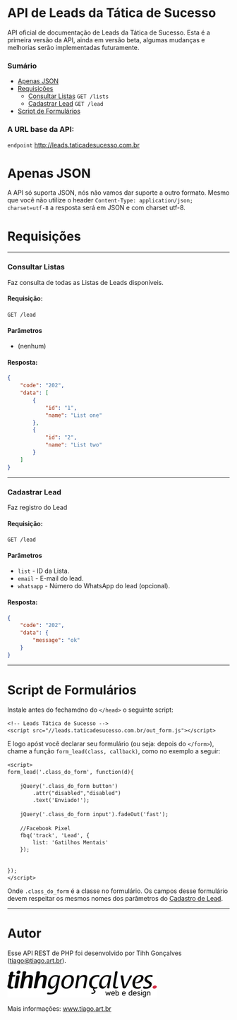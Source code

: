 # API de Leads da Tática de Sucesso

API oficial de documentação de Leads da Tática de Sucesso.
Esta é a primeira versão da API, ainda em versão beta, algumas mudanças e melhorias serão implementadas futuramente.

### Sumário

- [Apenas JSON](#apenas-json)
- [Requisições](#requisições)
    - [Consultar Listas](#consultar-listas) ```GET /lists```
    - [Cadastrar Lead](#cadastrar-lead) ```GET /lead```
- [Script de Formulários](#script-de-formulários)
    

### A URL base da API:
 
```endpoint``` http://leads.taticadesucesso.com.br

# Apenas JSON

A API só suporta JSON, nós não vamos dar suporte a outro formato. Mesmo que você não utilize o header ```Content-Type: application/json; charset=utf-8``` a resposta será em JSON e com charset utf-8.

# Requisições

---

### Consultar Listas
Faz consulta de todas as Listas de Leads disponíveis.

#### Requisição:

```GET /lead```

#### Parâmetros
 - (nenhum)

#### Resposta:

```json
{
    "code": "202",
    "data": [
        {
            "id": "1",
            "name": "List one"
        },
        {
            "id": "2",
            "name": "List two"
        }
    ]
}
```

---

### Cadastrar Lead
Faz registro do Lead

#### Requisição:

```GET /lead```

#### Parâmetros
 - ```list``` - ID da Lista.
 - ```email``` - E-mail do lead.
 - ```whatsapp``` - Número do WhatsApp do lead (opcional).

#### Resposta:

```json
{
    "code": "202",
    "data": {
        "message": "ok"
    }
}
```

---

# Script de Formulários

Instale antes do fechamdno do ```</head>``` o seguinte script:

    <!-- Leads Tática de Sucesso -->
    <script src="//leads.taticadesucesso.com.br/out_form.js"></script>

E logo apóst você declarar seu formulário (ou seja: depois do ```</form>```), chame a função ```form_lead(class, callback)```, como no exemplo a seguir:


    <script>
    form_lead('.class_do_form', function(d){

        jQuery('.class_do_form button')
            .attr("disabled","disabled")
            .text('Enviado!');

        jQuery('.class_do_form input').fadeOut('fast');

        //Facebook Pixel
        fbq('track', 'Lead', {
            list: 'Gatilhos Mentais'
        });
  

    });
    </script>
Onde ```.class_do_form``` é a classe no formulário. Os campos desse formulário devem respeitar os mesmos nomes dos parâmetros do [Cadastro de Lead](#cadastrar-lead).


---

# Autor

Esse API REST de PHP foi desenvolvido por Tihh Gonçalves (tiago@tiago.art.br).
 
![logo](https://raw.githubusercontent.com/tihhgoncalves/tihh.cliente.jpc.api-doc/master/logo.png)

Mais informações: www.tiago.art.br
